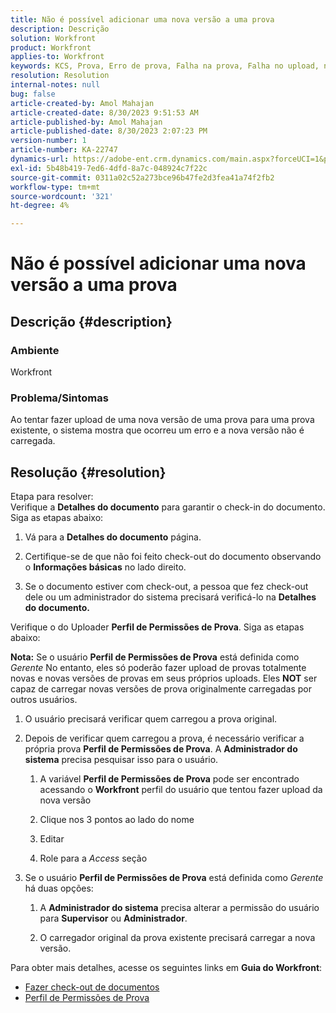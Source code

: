 ```yaml
---
title: Não é possível adicionar uma nova versão a uma prova
description: Descrição
solution: Workfront
product: Workfront
applies-to: Workfront
keywords: KCS, Prova, Erro de prova, Falha na prova, Falha no upload, nova versão
resolution: Resolution
internal-notes: null
bug: false
article-created-by: Amol Mahajan
article-created-date: 8/30/2023 9:51:53 AM
article-published-by: Amol Mahajan
article-published-date: 8/30/2023 2:07:23 PM
version-number: 1
article-number: KA-22747
dynamics-url: https://adobe-ent.crm.dynamics.com/main.aspx?forceUCI=1&pagetype=entityrecord&etn=knowledgearticle&id=9b3f7bd3-1a47-ee11-be6d-6045bd006704
exl-id: 5b48b419-7ed6-4dfd-8a7c-048924c7f22c
source-git-commit: 0311a02c52a273bce96b47fe2d3fea41a74f2fb2
workflow-type: tm+mt
source-wordcount: '321'
ht-degree: 4%

---
```


# Não é possível adicionar uma nova versão a uma prova

## Descrição {#description}


### <b>Ambiente</b>

Workfront



### <b>Problema/Sintomas</b>

Ao tentar fazer upload de uma nova versão de uma prova para uma prova existente, o sistema mostra que ocorreu um erro e a nova versão não é carregada.


## Resolução {#resolution}

Etapa para resolver:<br>
Verifique a <b>Detalhes do documento</b> para garantir o check-in do documento. Siga as etapas abaixo:

1. Vá para a <b>Detalhes do documento</b> página.


2. Certifique-se de que não foi feito check-out do documento observando o <b>Informações básicas</b> no lado direito.


3. Se o documento estiver com check-out, a pessoa que fez check-out dele ou um administrador do sistema precisará verificá-lo na <b>Detalhes do documento.</b>




Verifique o do Uploader <b>Perfil de Permissões de Prova</b>. Siga as etapas abaixo:

<b>Nota:</b> Se o usuário <b>Perfil de Permissões de Prova</b> está definida como *Gerente* No entanto, eles só poderão fazer upload de provas totalmente novas e novas versões de provas em seus próprios uploads. Eles <b>NOT</b> ser capaz de carregar novas versões de prova originalmente carregadas por outros usuários.

1. O usuário precisará verificar quem carregou a prova original.


2. Depois de verificar quem carregou a prova, é necessário verificar a própria prova <b>Perfil de Permissões de Prova</b>. A <b>Administrador do sistema</b> precisa pesquisar isso para o usuário.

   1. A variável <b>Perfil de Permissões de Prova</b> pode ser encontrado acessando o <b>Workfront</b> perfil do usuário que tentou fazer upload da nova versão


   2. Clique nos 3 pontos ao lado do nome


   3. Editar


   4. Role para a *Access* seção


3. Se o usuário <b>Perfil de Permissões de Prova</b> está definida como *Gerente* há duas opções:

   1. A <b>Administrador do sistema</b> precisa alterar a permissão do usuário para <b>Supervisor</b> ou <b>Administrador</b>.


   2. O carregador original da prova existente precisará carregar a nova versão.




Para obter mais detalhes, acesse os seguintes links em <b>Guia do Workfront</b>:

- [Fazer check-out de documentos](https://experienceleague.adobe.com/docs/workfront/using/documents/manage-documents/check-out-documents.html)
- [Perfil de Permissões de Prova](https://experienceleague.adobe.com/docs/workfront/using/review-and-approve-work/proofing/proofing-overview/permission-profiles.html)
